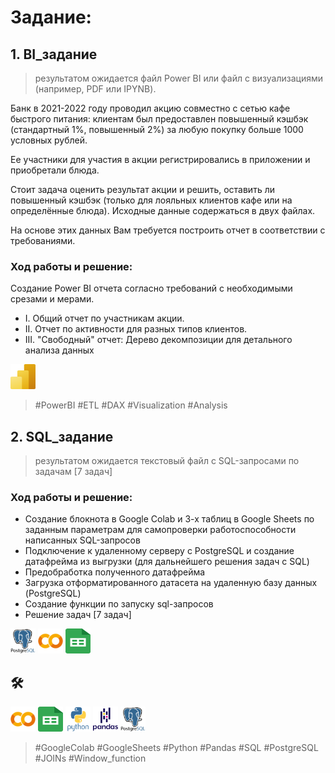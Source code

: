 # Задание:

## 1. BI_задание 
> результатом ожидается файл Power BI или файл с визуализациями (например, PDF или IPYNB).

Банк в 2021-2022 году проводил акцию совместно с сетью кафе быстрого питания: клиентам был предоставлен повышенный кэшбэк (стандартный 1%, повышенный 2%) за любую покупку больше 1000 условных рублей. 

Ее участники для участия в акции регистрировались в приложении и приобретали блюда. 

Стоит задача оценить результат акции и решить, оставить ли повышенный кэшбэк (только для лояльных клиентов кафе или на определённые блюда).
Исходные данные содержаться в двух файлах.

На основе этих данных Вам требуется построить отчет в соответствии с требованиями.

### Ход работы и решение:

Создание Power BI отчета согласно требований с необходимыми срезами и мерами.
- I. Общий отчет по участникам акции. 
- II. Отчет по активности для разных типов клиентов. 
- III. "Свободный" отчет: Дерево декомпозиции для детального анализа данных

[<img src="https://github.com/mr-Vozhyk/Bio-icon/blob/main/16_Power%20BI.svg"     title="Решение (Power BI)"   alt="Решение Power BI"   width="40" height="40"/>](https://github.com/mr-Vozhyk/Test-Tasks/blob/main/Analyst-BI-Data_%5BSQL_PowerBI_GoogleColab-Python_GoogleSheets%5D/%D0%A0%D0%B5%D1%88%D0%B5%D0%BD%D0%B8%D0%B5/tt_BI_analyst_mikita-kopats_01.2025.pbix)

> #PowerBI
> #ETL
> #DAX
> #Visualization
> #Analysis


## 2. SQL_задание
> результатом ожидается текстовый файл с SQL-запросами по задачам [7 задач]

### Ход работы и решение:

- Создание блокнота в Google Colab и 3-х таблиц в Google Sheets по заданным параметрам для самопроверки работоспособности написанных SQL-запросов
- Подключение к удаленному серверу с PostgreSQL и создание датафрейма из выгрузки (для дальнейшего решения задач с SQL)
- Предобработка полученного датафрейма
- Загрузка отформатированного датасета на удаленную базу данных (PostgreSQL)
- Создание функции по запуску sql-запросов
- Решение задач [7 задач]

[<img src="https://github.com/mr-Vozhyk/Bio-icon/blob/main/1_PostgreSQL.svg"         title="Гугл-док с решением (PostgreSQL)"      alt="PostgreSQL"     width="40" height="40"/>](
https://docs.google.com/document/d/1QqdoSELEd5vF3y1a73G1h4R8uMsyPdO0pe3Kden5dgU/edit?usp=sharing
)
[<img src="https://github.com/mr-Vozhyk/Bio-icon/blob/main/22_Google%20Colaboratory.svg"   title="Блокнот с решением (Google Colab)"   alt="Google Colab"   width="40" height="40"/>](
https://github.com/mr-Vozhyk/Test-Tasks/blob/main/Analyst-BI-Data_%5BSQL_PowerBI_GoogleColab-Python_GoogleSheets%5D/%D0%A0%D0%B5%D1%88%D0%B5%D0%BD%D0%B8%D0%B5/tt_BI_analyst_SQL_mikita-kopats_01.2025.ipynb
)
[<img src="https://github.com/mr-Vozhyk/Bio-icon/blob/main/14_Google%20Sheets.svg"    title="Сгенерированные таблицы для самопроверки (Google Sheets)"       alt="Google Sheets"       width="40" height="40"/>](
https://docs.google.com/spreadsheets/d/1YUKU4uqINC6F33hjm7GlCQOfWDz-4me4TLHMN5o9wlI/edit?usp=sharing
)

## :hammer_and_wrench:  
<img src="https://github.com/mr-Vozhyk/Bio-icon/blob/main/22_Google%20Colaboratory.svg"   title="Google Colab"        alt="Google Colab"        width="40" height="40"/> <img src="https://github.com/mr-Vozhyk/Bio-icon/blob/main/14_Google%20Sheets.svg"    title="Google Sheets"       alt="Google Sheets"       width="40" height="40"/> <img src="https://github.com/mr-Vozhyk/Bio-icon/blob/main/5_Python.svg"                    
 title="Python"                   alt="Python"                   width="40" height="40"/>  <img src="https://github.com/mr-Vozhyk/Bio-icon/blob/main/6_Pandas%20%5BPython%5D.svg"  
 title="Pandas [Python]"          alt="Pandas [Python]"          width="40" height="40"/> <img src="https://github.com/mr-Vozhyk/Bio-icon/blob/main/1_PostgreSQL.svg"         title="PostgreSQL"      alt="PostgreSQL"     width="40" height="40"/>

> #GoogleColab
> #GoogleSheets
> #Python
> #Pandas
> #SQL
> #PostgreSQL
> #JOINs
> #Window_function 

